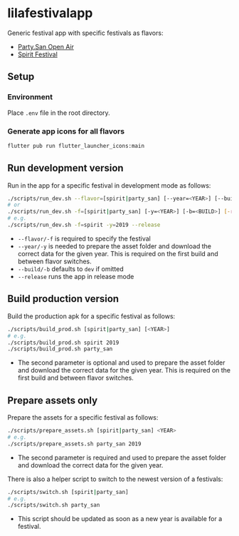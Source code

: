 # lilafestivalapp

Generic festival app with specific festivals as flavors:

* [Party.San Open Air](https://www.party-san.de)
* [Spirit Festival](https://www.spirit-festival.com)

## Setup

### Environment

Place `.env` file in the root directory.
<!-- TODO(SF) BUILD release mention signing keys -->

### Generate app icons for all flavors

```bash
flutter pub run flutter_launcher_icons:main
```

## Run development version

Run in the app for a specific festival in development mode as follows:

```bash
./scripts/run_dev.sh --flavor=[spirit|party_san] [--year=<YEAR>] [--build=<BUILD>] [--release]
# or
./scripts/run_dev.sh -f=[spirit|party_san] [-y=<YEAR>] [-b=<BUILD>] [-r]
# e.g.
./scripts/run_dev.sh -f=spirit -y=2019 --release
```

* `--flavor/-f` is required to specify the festival
* `--year/-y` is needed to prepare the asset folder and download the correct data for the given year. This is required on the first build and between flavor switches.
* `--build/-b` defaults to `dev` if omitted
* `--release` runs the app in release mode

## Build production version

Build the production apk for a specific festival as follows:

```bash
./scripts/build_prod.sh [spirit|party_san] [<YEAR>]
# e.g.
./scripts/build_prod.sh spirit 2019
./scripts/build_prod.sh party_san
```

* The second parameter is optional and used to prepare the asset folder and download the correct data for the given year. This is required on the first build and between flavor switches.

## Prepare assets only

Prepare the assets for a specific festival as follows:

```bash
./scripts/prepare_assets.sh [spirit|party_san] <YEAR>
# e.g.
./scripts/prepare_assets.sh party_san 2019
```

* The second parameter is required and used to prepare the asset folder and download the correct data for the given year.

There is also a helper script to switch to the newest version of a festivals:

```bash
./scripts/switch.sh [spirit|party_san]
# e.g.
./scripts/switch.sh party_san
```

* This script should be updated as soon as a new year is available for a festival.
